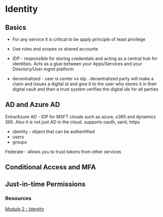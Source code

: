 # Identity

## Basics
- For any service it is critical to be apply principle of least privilege
- Use roles and scopes vs shared accounts
- IDP - responsible for storing credentials and acting as a central hub for identities. Acts as a glue between your Apps/Services and your Directory/User mgmt platform

- decentralized - user is center vs idp . decentralized party will make a claim and issues a digital id and give it to the user who stores it in their digital vault and then a trust system verifies the digital ids for all parties



## AD and Azure AD

Entra/Azure AD - IDP for MSFT clouds such as azure, o365 and dynamics 365. Also it is not just AD in the cloud. supports oauth, saml, https 

- identity - object that can be authentified 
- users 
- groups

Federate - allows you to trust tokens from other services 

## Conditional Access and MFA

## Just-in-time Permissions

### Resources
[Module 2 - Identity](https://youtu.be/6Vm-h_3nKjc?si=VIlx3dIwrR6jIEYt&t=2170)